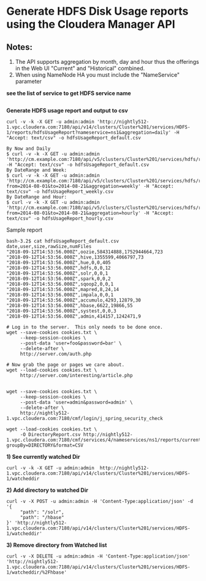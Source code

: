 # Generate HDFS Disk Usage reports using the Cloudera Manager API

## Notes:
1. The API supports aggregation by month, day and hour thus the offerings in the Web UI "Current" and "Historical" combined.
2. When using NameNode HA you must include the "NameService" parameter


**see the list of service to get HDFS service name**

```curl -v -k -X GET -u admin:admin 'http://nightly512-1.vpc.cloudera.com:7180/api/v14/clusters/Cluster%201/services'
```
**Generate HDFS usage report and output to csv**

```
curl -v -k -X GET -u admin:admin 'http://nightly512-1.vpc.cloudera.com:7180/api/v14/clusters/Cluster%201/services/HDFS-1/reports/hdfsUsageReport?nameservice=ns1&aggregation=daily' -H "Accept: text/csv" -o hdfsUsageReport_default.csv
```
```shell
By Now and Daily 
$ curl -v -k -X GET -u admin:admin 'http://cm.example.com:7180/api/v5/clusters/Cluster%201/services/hdfs/reports/hdfsUsageReport' -H "Accept: text/csv" -o hdfsUsageReport_default.csv
By DateRange and Week:
$ curl -v -k -X GET -u admin:admin 'http://cm.example.com:7180/api/v5/clusters/Cluster%201/services/hdfs/reports/hdfsUsageReport?from=2014-08-01&to=2014-08-21&aggregation=weekly' -H "Accept: text/csv" -o hdfsUsageReport_weekly.csv
By DateRange and Hour:
$ curl -v -k -X GET -u admin:admin 'http://cm.example.com:7180/api/v5/clusters/Cluster%201/services/hdfs/reports/hdfsUsageReport?from=2014-08-01&to=2014-08-21&aggregation=hourly' -H "Accept: text/csv" -o hdfsUsageReport_hourly.csv

```


Sample report

```shell
bash-3.2$ cat hdfsUsageReport_default.csv
date,user,size,rawSize,numFiles
"2018-09-12T14:53:56.000Z",oozie,584314888,1752944664,723
"2018-09-12T14:53:56.000Z",hive,1355599,4066797,73
"2018-09-12T14:53:56.000Z",hue,0,0,405
"2018-09-12T14:53:56.000Z",hdfs,0,0,12
"2018-09-12T14:53:56.000Z",solr,0,0,1
"2018-09-12T14:53:56.000Z",spark,0,0,2
"2018-09-12T14:53:56.000Z",sqoop2,0,0,1
"2018-09-12T14:53:56.000Z",mapred,8,24,14
"2018-09-12T14:53:56.000Z",impala,0,0,1
"2018-09-12T14:53:56.000Z",accumulo,4293,12879,30
"2018-09-12T14:53:56.000Z",hbase,6622,19866,55
"2018-09-12T14:53:56.000Z",systest,0,0,3
"2018-09-12T14:53:56.000Z",admin,414157,1242471,9
```


```
# Log in to the server.  This only needs to be done once.
wget --save-cookies cookies.txt \
     --keep-session-cookies \
     --post-data 'user=foo&password=bar' \
     --delete-after \
     http://server.com/auth.php

# Now grab the page or pages we care about.
wget --load-cookies cookies.txt \
     http://server.com/interesting/article.php
     
     
wget --save-cookies cookies.txt \
     --keep-session-cookies \
     --post-data 'user=admin&password=admin' \
     --delete-after \
     http://nightly512-1.vpc.cloudera.com:7180/cmf/login/j_spring_security_check

wget --load-cookies cookies.txt \
     -O DirectoryReport.csv http://nightly512-1.vpc.cloudera.com:7180/cmf/services/4/nameservices/ns1/reports/currentDiskUsage?groupBy=DIRECTORY&format=CSV
```




**1)  See currently watched Dir**  
```
curl -v -k -X GET -u admin:admin  http://nightly512-1.vpc.cloudera.com:7180/api/v14/clusters/Cluster%201/services/HDFS-1/watcheddir
```
**2)  Add directory to watched Dir**
```
curl -v -X POST -u admin:admin -H 'Content-Type:application/json' -d '{
     "path": "/solr",
     "path": "/hbase"
}' 'http://nightly512-1.vpc.cloudera.com:7180/api/v14/clusters/Cluster%201/services/HDFS-1/watcheddir'
```
**3) Remove directory from Watched list**
```
curl -v -X DELETE -u admin:admin -H 'Content-Type:application/json' 'http://nightly512-1.vpc.cloudera.com:7180/api/v14/clusters/Cluster%201/services/HDFS-1/watcheddir/%2Fhbase'

```
